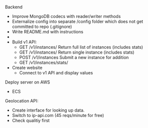 Backend
- Improve MongoDB codecs with reader/writer methods
- Externalize config into separate /config folder which does not get committed to repo (.gitignore)
- Write README.md with instructions
- 
- Build v1 API:
  - GET /v1/instances/                     Return full list of instances (includes stats)
  - GET /v1/instances/<instanceId>         Return single instance (includes stats)
  - POST /v1/instances                     Submit a new instance for addition
  - GET /v1/instances/stats/<instanceId>   
- Create website
  - Connect to v1 API and display values

Deploy server on AWS
  - ECS

Geolocation API:
- Create interface for looking up data. 
- Switch to ip-api.com (45 reqs/minute for free)
- Check qualitiy first
